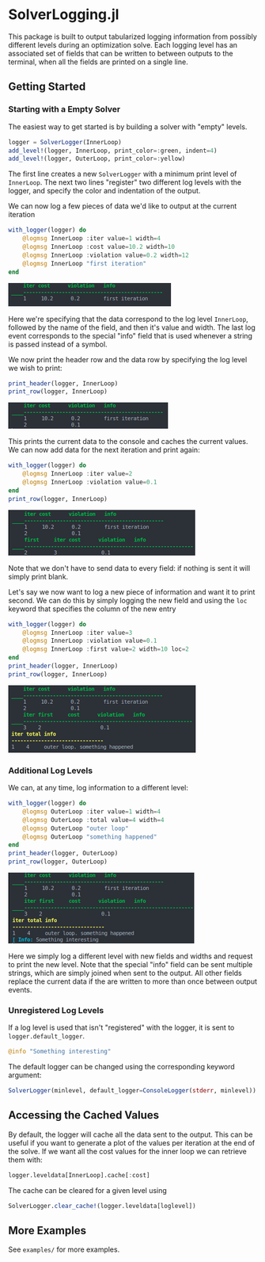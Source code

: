 # SolverLogging.jl
This package is built to output tabularized logging information from possibly different levels during an optimization solve.
Each logging level has an associated set of fields that can be written to between outputs to the terminal, when all the fields
are printed on a single line.

## Getting Started

### Starting with a Empty Solver
The easiest way to get started is by building a solver with "empty" levels.
```julia
logger = SolverLogger(InnerLoop)
add_level!(logger, InnerLoop, print_color=:green, indent=4)
add_level!(logger, OuterLoop, print_color=:yellow)
```
The first line creates a new `SolverLogger` with a minimum print level of `InnerLoop`. The next two lines "register" two
different log levels with the logger, and specify the color and indentation of the output.

We can now log a few pieces of data we'd like to output at the current iteration
```julia
with_logger(logger) do
    @logmsg InnerLoop :iter value=1 width=4
    @logmsg InnerLoop :cost value=10.2 width=10
    @logmsg InnerLoop :violation value=0.2 width=12
    @logmsg InnerLoop "first iteration"
end
```
![logging1](images/logging1.png)

Here we're specifying that the data correspond to the log level `InnerLoop`, followed by the name of the field, and then
it's value and width. The last log event corresponds to the special "info" field that is used whenever a string is passed
instead of a symbol.

We now print the header row and the data row by specifying the log level we wish to print:
```julia
print_header(logger, InnerLoop)
print_row(logger, InnerLoop)
```
![logging2](images/logging2.png)

This prints the current data to the console and caches the current values. We can now add data for the next iteration
and print again:
```julia
with_logger(logger) do
    @logmsg InnerLoop :iter value=2
    @logmsg InnerLoop :violation value=0.1
end
print_row(logger, InnerLoop)
```
![logging3](images/logging3.png)

Note that we don't have to send data to every field: if nothing is sent it will simply print blank.

Let's say we now want to log a new piece of information and want it to print second. We can do this by simply logging
the new field and using the `loc` keyword that specifies the column of the new entry
```julia
with_logger(logger) do
    @logmsg InnerLoop :iter value=3
    @logmsg InnerLoop :violation value=0.1
    @logmsg InnerLoop :first value=2 width=10 loc=2
end
print_header(logger, InnerLoop)
print_row(logger, InnerLoop)
```
![logging4](images/logging4.png)

### Additional Log Levels
We can, at any time, log information to a different level:
```julia
with_logger(logger) do
    @logmsg OuterLoop :iter value=1 width=4
    @logmsg OuterLoop :total value=4 width=4
    @logmsg OuterLoop "outer loop"
    @logmsg OuterLoop "something happened"
end
print_header(logger, OuterLoop)
print_row(logger, OuterLoop)
```
![logging5](images/logging5.png)

Here we simply log a different level with new fields and widths and request to print the new level. Note that the special
"info" field can be sent multiple strings, which are simply joined when sent to the output. All other fields replace the
current data if the are written to more than once between output events.

### Unregistered Log Levels
If a log level is used that isn't "registered" with the logger, it is sent to `logger.default_logger`.
```julia
@info "Something interesting"
```

The default logger can be changed using the corresponding keyword argument:
```julia
SolverLogger(minlevel, default_logger=ConsoleLogger(stderr, minlevel))
```

## Accessing the Cached Values
By default, the logger will cache all the data sent to the output. This can be useful if you want to generate a plot of the
values per iteration at the end of the solve. If we want all the cost values for the inner loop we can retrieve them with:
```julia
logger.leveldata[InnerLoop].cache[:cost]
```

The cache can be cleared for a given level using
```julia
SolverLogger.clear_cache!(logger.leveldata[loglevel])
```

## More Examples
See `examples/` for more examples.
